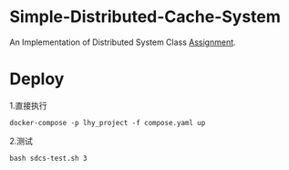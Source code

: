 # Simple-Distributed-Cache-System
An Implementation of Distributed System Class [Assignment](https://uestc.feishu.cn/docx/C7ajdHwq9oppWXxhyelcLVvHngc).  

# Deploy
1.直接执行
```
docker-compose -p lhy_project -f compose.yaml up
```
2.测试
```
bash sdcs-test.sh 3
```